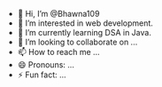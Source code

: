 - 👋 Hi, I’m @Bhawna109
- 👀 I’m interested in web development.
- 🌱 I’m currently learning DSA in Java.
- 💞️ I’m looking to collaborate on ...
- 📫 How to reach me ...
- 😄 Pronouns: ...
- ⚡ Fun fact: ...

<!---
Bhawna109/Bhawna109 is a ✨ special ✨ repository because its `README.md` (this file) appears on your GitHub profile.
You can click the Preview link to take a look at your changes.
--->
